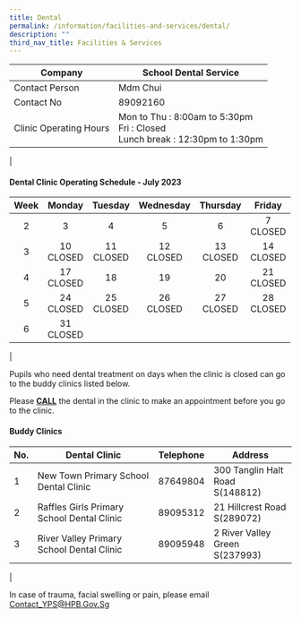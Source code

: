 ```yaml
---
title: Dental
permalink: /information/facilities-and-services/dental/
description: ""
third_nav_title: Facilities & Services
---
```

| Company | School Dental Service |
|---|---|
| Contact Person | Mdm Chui |
| Contact No | 89092160 |
| Clinic Operating Hours  | Mon to Thu : 8:00am to 5:30pm<br>Fri : Closed <br>Lunch break : 12:30pm to 1:30pm|
|

#### **Dental Clinic Operating Schedule - July 2023**

| <center>Week</center> | <center>Monday</center>| <center>Tuesday</center> | <center>Wednesday</center> | <center>Thursday</center> | <center>Friday</center> |
|:---:|---|---|---|---|---|
| <center> 2</center>|<center>3<br></center> | <center>4<br></center> | <center>5<br></center> |<center>6<br></center>  |<center>7<br>CLOSED</center>| 
| <center>3</center> | <center>10<br>CLOSED</center>  | <center>11<br>CLOSED</center>  | <center>12<br>CLOSED</center> | <center>13<br>CLOSED</center> | <center>14<br>CLOSED</center>  |
| <center> 4</center> |  <center>17<br>CLOSED</center> | <center> 18<br></center> | <center> 19<br></center> |  <center> 20<br></center> | <center> 21<br>CLOSED</center> |
| <center> 5</center>|  <center>24<br>CLOSED</center> | <center>25 <br>CLOSED</center> | <center>26 <br>CLOSED</center>|<center>27 <br>CLOSED</center> |<center>28 <br>CLOSED</center>|
| <center> 6</center>|  <center>31<br>CLOSED</center> | <center> <br></center> | <center> <br></center>|<center> <br></center> |<center> <br></center>|
|
	
Pupils who need dental treatment on days when the clinic is closed can go to the buddy clinics listed below.

Please <b><u>CALL</u></b> the dental in the clinic to make an appointment before you go to the clinic.

#### **Buddy Clinics**

| No. | Dental Clinic | Telephone | Address |
|---|---|:---:|---|
| 1 | New Town Primary School Dental Clinic |  87649804 | 300 Tanglin Halt Road<br>S(148812)|
| 2 | Raffles Girls Primary School Dental Clinic |  89095312 | 21 Hillcrest Road<br>S(289072) |
| 3 | River Valley Primary School Dental Clinic |  89095948 | 2 River Valley Green<br>S(237993) |
|

In case of trauma, facial swelling or pain, please email Contact_YPS@HPB.Gov.Sg